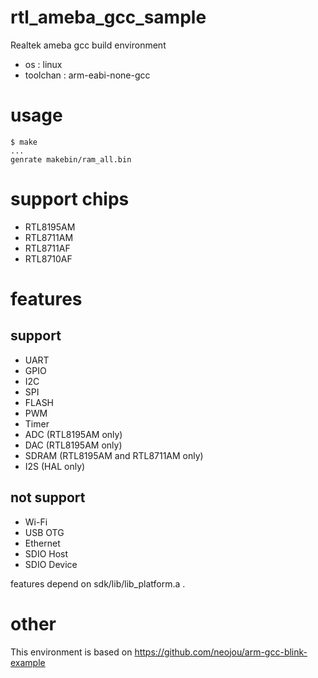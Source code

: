 # rtl_ameba_gcc_sample

Realtek ameba gcc build environment

* os : linux
* toolchan : arm-eabi-none-gcc

# usage

```
$ make
...
genrate makebin/ram_all.bin
```

# support chips
* RTL8195AM
* RTL8711AM
* RTL8711AF
* RTL8710AF

# features
## support
* UART
* GPIO
* I2C
* SPI
* FLASH
* PWM
* Timer
* ADC (RTL8195AM only)
* DAC (RTL8195AM only)
* SDRAM (RTL8195AM and RTL8711AM only)
* I2S (HAL only)

## not support
* Wi-Fi
* USB OTG
* Ethernet
* SDIO Host
* SDIO Device

features depend on sdk/lib/lib_platform.a .

# other

This environment is based on https://github.com/neojou/arm-gcc-blink-example
